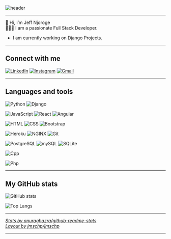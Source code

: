 ![header](https://capsule-render.vercel.app/api?type=waving&color=auto&text=Hello%20World!&fontSize=40&fontColor=ffffff)

---

👋 Hi, I’m Jeff Njoroge  
👨🏽‍💻 I am a passionate Full Stack Developer.
 - I am currently working on Django Projects.


---

## Connect with me

[![LinkedIn][linkedin_badge]][linkedin_link] [![Instagram][instagram_badge]][instagram_link] [![Gmail][gmail_badge]][gmail_link]

---

## Languages and tools



![Python][python_badge] ![Django][django_badge]

![JavaScript][javascript_badge] ![React][react_badge] ![Angular][angular_badge]

![HTML][html_badge] ![CSS][css_img] ![Bootstrap][bootstrap_badge]

![Heroku][heroku_badge] ![NGINX][nginx_badge] ![Git][git_badge]  

![PostgreSQL][postgresql_badge]  ![mySQL][mysql_badge]  ![SQLite][sqlite_badge]

![Cpp][cpp_badge]

![Php][php_badge]

---

## My GitHub stats

![GitHub stats][github_stats_img]

![Top Langs][top_langs_img]

---



[*Stats by anuraghazra/github-readme-stats*](https://github.com/anuraghazra/github-readme-stats)  
[*Layout by jmschp/jmschp*](https://github.com/jmschp/jmschp)

---

<!-- link references -->
[linkedin_link]: https://www.linkedin.com/in/jeff-njoroge-222a79211/ "LinkedIn"
[instagram_link]: https://www.instagram.com/chaudhraa/ "Instagram"
[gmail_link]: mailto:njorogejeff2019@gmail.com "Gmail"



<!-- badge references -->


[css_img]: https://img.shields.io/badge/-css-ffffff?style=for-the-badge&logo=css3&logoColor=264DE4 "CSS"
[django_badge]: https://img.shields.io/badge/-django-ffffff?style=for-the-badge&logo=django&logoColor=50BE95 "Django"
[dev_badge]: https://img.shields.io/badge/-dev-363D44?style=for-the-badge&logo=dev.to "Dev"
[git_badge]: https://img.shields.io/badge/-git-ffffff?style=for-the-badge&logo=git "Git"
[heroku_badge]: https://img.shields.io/badge/-heroku-ffffff?style=for-the-badge&logo=heroku&logoColor=79589F "Heroku"
[html_badge]: https://img.shields.io/badge/-html-ffffff?style=for-the-badge&logo=html5 "HTML"
[instagram_badge]: https://img.shields.io/badge/-Instagram-E1306C?style=for-the-badge&logo=instagram&logoColor=ffffff "Instagram"
[gmail_badge]: https://img.shields.io/badge/Gmail-D14836?style=for-the-badge&logo=gmail&logoColor=white "Gmail"
[javascript_badge]: https://img.shields.io/badge/JavaScript-323330?style=for-the-badge&logo=javascript&logoColor=F7DF1E "JavaScript"
[linkedin_badge]: https://img.shields.io/badge/-LinkedIn-0B66C2?style=for-the-badge&logo=linkedin "LinkedIn"
[nginx_badge]: https://img.shields.io/badge/-nginx-ffffff?style=for-the-badge&logo=nginx&logoColor=009639 "NGINX"
[postgresql_badge]: https://img.shields.io/badge/-PostgreSQL-ffffff?style=for-the-badge&logo=postgresql_badge "PostgreSQL"
[mysql_badge]: https://img.shields.io/badge/MySQL-ffffff?style=for-the-badge&logo=mysql&logoColor=white "mySQL"
[sqlite_badge]: https://img.shields.io/badge/sqlite-%2307405e.svg?style=for-the-badge&logo=sqlite&logoColor=white "SQLite"
[python_badge]: https://img.shields.io/badge/Python-14354C?style=for-the-badge&logo=python&logoColor=white "Python"
[react_badge]: 	https://img.shields.io/badge/React-20232A?style=for-the-badge&logo=react&logoColor=61DAFB "React"
[angular_badge]: https://img.shields.io/badge/Angular-DD0031?style=for-the-badge&logo=angular&logoColor=white "Angular"
[bootstrap_badge]: https://img.shields.io/badge/Bootstrap-563D7C?style=for-the-badge&logo=bootstrap&logoColor=white "Bootstrap"
[php_badge]: https://img.shields.io/badge/PHP-777BB4?style=for-the-badge&logo=php&logoColor=white "Php"
[cpp_badge]: https://img.shields.io/badge/C%2B%2B-00599C?style=for-the-badge&logo=c%2B%2B&logoColor=white "Cpp"

<!-- img references -->
[github_stats_img]: https://github-readme-stats.vercel.app/api?username=jeff283&show_icons=true&hide_border=true&include_all_commits=true&count_private=true&theme=radical "jeff283 GitHub Stats"
[top_langs_img]: https://github-readme-stats.vercel.app/api/top-langs/?username=jeff283&layout=compact&langs_count=8&hide_border=true&theme=radical "Jeff Top Lang"

<!---
jeff283/jeff283 is a ✨ special ✨ repository because its `README.md` (this file) appears on your GitHub profile.
You can click the Preview link to take a look at your changes.
--->

